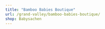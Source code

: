 ```yaml
---
title: "Bamboo Babies Boutique"
url: /grand-valley/bamboo-babies-boutique/
shop: Babysachen
---
```

